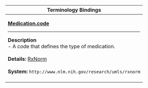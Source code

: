 |Terminology Bindings|
|---|
|<p>**[Medication.code](http://hl7.org/fhir/DSTU2/medication-definitions.html#Medication.code)**<hr>**Description**<br>- A code that defines the type of medication.<br><br>**Details:** [RxNorm](http://hl7.org/fhir/DSTU2/rxnorm.html)<br><br>**System:** `http://www.nlm.nih.gov/research/umls/rxnorm`<br><br>|
